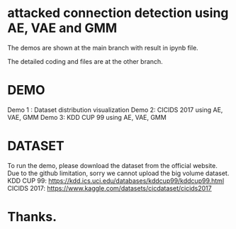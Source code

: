 # attacked connection detection using AE, VAE and GMM

The demos are shown at the main branch with result in ipynb file.

The detailed coding and files are at the other branch.


# DEMO
Demo 1 : Dataset distribution visualization
Demo 2: CICIDS 2017 using AE, VAE, GMM
Demo 3: KDD CUP 99 using AE, VAE, GMM

# DATASET
To run the demo, please download the dataset from the official website. Due to the github limitation, sorry we cannot upload the big volume dataset.
KDD CUP 99: https://kdd.ics.uci.edu/databases/kddcup99/kddcup99.html
CICIDS 2017: https://www.kaggle.com/datasets/cicdataset/cicids2017

# Thanks.


